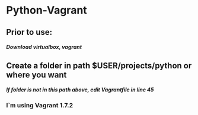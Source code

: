 # Python-Vagrant

## Prior to use:
##### Download virtualbox, vagrant

## Create a folder in path $USER/projects/python or where you want
##### If folder is not in this path above, edit Vagrantfile in line 45

### I`m using Vagrant 1.7.2

